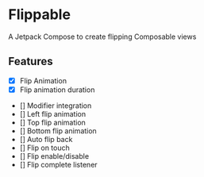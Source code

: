 # Flippable
A Jetpack Compose to create flipping Composable views

## Features
- [x] Flip Animation
- [x] Flip animation duration
- [] Modifier integration
- [] Left flip animation
- [] Top flip animation
- [] Bottom flip animation
- [] Auto flip back
- [] Flip on touch
- [] Flip enable/disable
- [] Flip complete listener